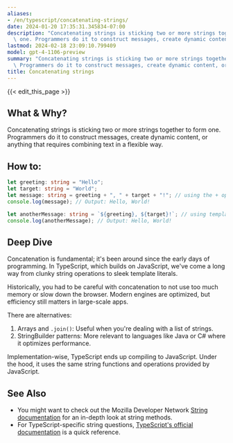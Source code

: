 ```yaml
---
aliases:
- /en/typescript/concatenating-strings/
date: 2024-01-20 17:35:31.345834-07:00
description: "Concatenating strings is sticking two or more strings together to form\
  \ one. Programmers do it to construct messages, create dynamic content, or anything\u2026"
lastmod: 2024-02-18 23:09:10.799409
model: gpt-4-1106-preview
summary: "Concatenating strings is sticking two or more strings together to form one.\
  \ Programmers do it to construct messages, create dynamic content, or anything\u2026"
title: Concatenating strings
---
```


{{< edit_this_page >}}

## What & Why?

Concatenating strings is sticking two or more strings together to form one. Programmers do it to construct messages, create dynamic content, or anything that requires combining text in a flexible way.

## How to:

```TypeScript
let greeting: string = "Hello";
let target: string = "World";
let message: string = greeting + ", " + target + "!"; // using the + operator
console.log(message); // Output: Hello, World!

let anotherMessage: string = `${greeting}, ${target}!`; // using template literals
console.log(anotherMessage); // Output: Hello, World!
```

## Deep Dive

Concatenation is fundamental; it's been around since the early days of programming. In TypeScript, which builds on JavaScript, we've come a long way from clunky string operations to sleek template literals.

Historically, you had to be careful with concatenation to not use too much memory or slow down the browser. Modern engines are optimized, but efficiency still matters in large-scale apps.

There are alternatives:
1. Arrays and `.join()`: Useful when you're dealing with a list of strings.
2. StringBuilder patterns: More relevant to languages like Java or C# where it optimizes performance.

Implementation-wise, TypeScript ends up compiling to JavaScript. Under the hood, it uses the same string functions and operations provided by JavaScript.

## See Also

- You might want to check out the Mozilla Developer Network [String documentation](https://developer.mozilla.org/en-US/docs/Web/JavaScript/Reference/Global_Objects/String) for an in-depth look at string methods.
- For TypeScript-specific string questions, [TypeScript's official documentation](https://www.typescriptlang.org/docs/handbook/2/everyday-types.html#string) is a quick reference.
